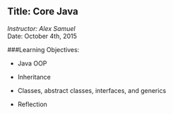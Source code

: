 ## Title: Core Java
*Instructor: Alex Samuel*  
Date: October 4th, 2015

###Learning Objectives: 
* Java OOP

* Inheritance

* Classes, abstract classes, interfaces, and generics

* Reflection
